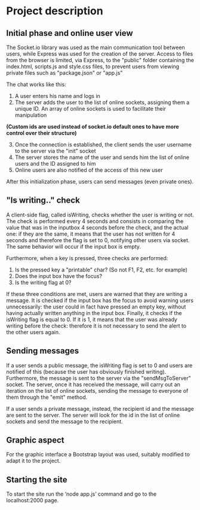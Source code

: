 
# Project description

## Initial phase and online user view

The Socket.io library was used as the main communication tool between users, while Express was used for the creation of the server. Access to files from the browser is limited, via Express, to the "public" folder containing the index.html, scripts.js and style.css files, to prevent users from viewing private files such as "package.json" or "app.js"

The chat works like this:
  
  1. A user enters his name and logs in
  2. The server adds the user to the list of online sockets, assigning them a unique ID. An array of online sockets is used to facilitate their manipulation    

**(Custom ids are used instead of socket.io default ones to have more control over their structure)**

  3. Once the connection is established, the client sends the user username to the server via the "init" socket
  4. The server stores the name of the user and sends him the list of online users and the ID assigned to him
  5. Online users are also notified of the access of this new user

After this initialization phase, users can send messages (even private ones).

## "Is writing.." check

A client-side flag, called isWriting, checks whether the user is writing or not. The check is performed every 4 seconds and consists in comparing the value that was in the inputbox 4 seconds before the check, and the actual one: if they are the same, it means that the user has not written for 4 seconds and therefore the flag is set to 0, notifying other users via socket. The same behavior will occur if the input box is empty.

Furthermore, when a key is pressed, three checks are performed:
  1. Is the pressed key a "printable" char? (So not F1, F2, etc. for example)
  2. Does the input box have the focus?
  3. Is the writing flag at 0?

If these three conditions are met, users are warned that they are writing a message. It is checked if the input box has the focus to avoid warning users unnecessarily: the user could in fact have pressed an empty key, without having actually written anything in the input box. Finally, it checks if the isWriting flag is equal to 0. If it is 1, it means that the user was already writing before the check: therefore it is not necessary to send the alert to the other users again.

## Sending messages

If a user sends a public message, the isWriting flag is set to 0 and users are notified of this (because the user has obviously finished writing). Furthermore, the message is sent to the server via the "sendMsgToServer" socket. The server, once it has received the message, will carry out an iteration on the list of online sockets, sending the message to everyone of them through the "emit" method.

If a user sends a private message, instead, the recipient id and the message are sent to the server. The server will look for the id in the list of online sockets and send the message to the recipient.

## Graphic aspect

For the graphic interface a Bootstrap layout was used, suitably modified to adapt it to the project.

## Starting the site

To start the site run the ‘node app.js’ command and go to the localhost:2000 page.


